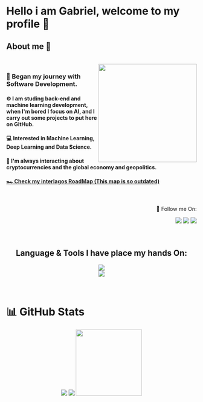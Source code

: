 <!--Banner aqui -->

# Hello i am Gabriel, welcome to my profile 👋

## About me 🚀
<!--<img height="30em" src="https://visitcount.itsvg.in/api?id=w7b&label=Profile%20Views&color=1&icon=2&pretty=false)](https://visitcount.itsvg.in"/>-->

<br>

<img align="right" height="260rem" src="https://github.com/w7b/w7b/blob/main/Windows_95_PNG.png"/>

<h3>💫 Began my journey with Software Development.</h3>
<h4>⚙️ I am studing back-end and machine learning development, when I'm bored I focus on AI, and I carry out some projects to put here on GitHub.</h4>
<h4>💻 Interested in Machine Learning, Deep Learning and Data Science.</h4>
<h4>🌱 I'm always interacting about cryptocurrencies and the global economy and geopolitics.</h4>
<h4><a href="https://roadmap.sh/r/my-road-map-tgvfm">🏎️ Check my interlagos RoadMap (This map is so outdated)</a></h4>

<br/>

<div align="right">
  <p>👤 Follow me On:</p>
  <a href="https://www.linkedin.com/in/gabrielchedid" alt="Linkedln"><img src="https://img.shields.io/badge/Linkedln-1363ad?style=for-the-badge"></a>
  <a href="https://x.com/smoothy_gabriel" alt="X"><img src="https://img.shields.io/badge/X (Twitter)-191919?style=for-the-badge"></a>
  <a href="https://www.instagram.com/gabriel.y.c/" alt="Instagram"><img src="https://img.shields.io/badge/Instagram-7100a6?style=for-the-badge"></a>
  
</div>

<br/>
<br/>

<h2 align="center">Language & Tools I have place my hands On:</h1>

<div align="center">
  <img src="https://skillicons.dev/icons?i=py,mysql,sqlite" /></br>
  <img src="https://skillicons.dev/icons?i=docker,linux,debian" /></br>
<!--  <img src="https://skillicons.dev/icons?i=html,css,linux,eclipse" /></br>
  <img src="https://skillicons.dev/icons?i=js,nodejs,java" /></br>
  <img src="https://skillicons.dev/icons?i=github,git,selenium" /></br>-->
</div>

<br/>
<br/>

<h1>📊 GitHub Stats</h1>
<div align="center">
  <img src="https://github-readme-stats.vercel.app/api?username=w7b&theme=react&show_icons=true&hide_border=true&count_private=true"></a>
  <img src="https://github-readme-streak-stats.herokuapp.com/?user=w7b&theme=react&hide_border=true"></a>
  <img height="175em" src="https://github-readme-stats.vercel.app/api/top-langs/?username=w7b&theme=react&show_icons=true&hide_border=true&layout=compact"></a>
</div>
